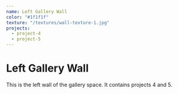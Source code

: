 ```yaml
---
name: Left Gallery Wall
color: "#1f1f1f"
texture: "/textures/wall-texture-1.jpg"
projects:
  - project-4
  - project-5
---
```


# Left Gallery Wall

This is the left wall of the gallery space. It contains projects 4 and 5. 